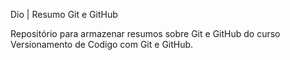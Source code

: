 Dio | Resumo Git e GitHub

Repositório para armazenar resumos sobre Git e GitHub do curso Versionamento de Codigo com Git e GitHub. 
